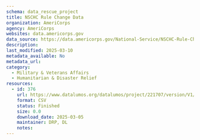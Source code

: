 ```yaml
---
schema: data_rescue_project 
title: NSCHC Rule Change Data
organization: AmeriCorps
agency: AmeriCorps
websites: data.americorps.gov
data_source: https://data.americorps.gov/National-Service/NSCHC-Rule-Change-Data/izv6-as2d
description: 
last_modified: 2025-03-10
metadata_available: No
metadata_url: 
category:
  - Military & Veterans Affairs 
  - Humanitarian & Disaster Relief 
resources:
  - id: 376
    url: https://www.datalumos.org/datalumos/project/221707/version/V1/view
    format: CSV
    status: Finished
    size: 0.0
    download_date: 2025-03-05
    maintainer: DRP, DL
    notes: 
---
```

